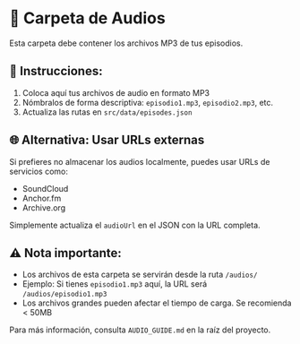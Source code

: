 # 🎵 Carpeta de Audios

Esta carpeta debe contener los archivos MP3 de tus episodios.

## 📝 Instrucciones:

1. Coloca aquí tus archivos de audio en formato MP3
2. Nómbralos de forma descriptiva: `episodio1.mp3`, `episodio2.mp3`, etc.
3. Actualiza las rutas en `src/data/episodes.json`

## 🌐 Alternativa: Usar URLs externas

Si prefieres no almacenar los audios localmente, puedes usar URLs de servicios como:
- SoundCloud
- Anchor.fm
- Archive.org

Simplemente actualiza el `audioUrl` en el JSON con la URL completa.

## ⚠️ Nota importante:

- Los archivos de esta carpeta se servirán desde la ruta `/audios/`
- Ejemplo: Si tienes `episodio1.mp3` aquí, la URL será `/audios/episodio1.mp3`
- Los archivos grandes pueden afectar el tiempo de carga. Se recomienda < 50MB

Para más información, consulta `AUDIO_GUIDE.md` en la raíz del proyecto.
